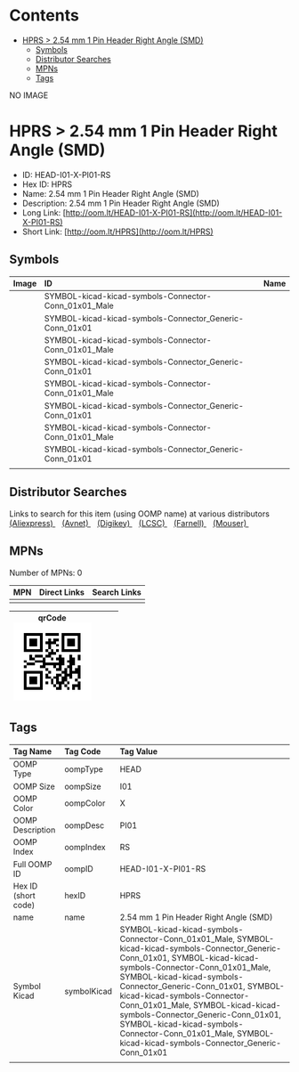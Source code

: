 



Contents
========

* [HPRS > 2.54 mm 1 Pin Header Right Angle (SMD)](#hprs--254-mm-1-pin-header-right-angle-smd)
	* [Symbols](#symbols)
	* [Distributor Searches](#distributor-searches)
	* [MPNs](#mpns)
	* [Tags](#tags)
  
NO IMAGE  
# HPRS > 2.54 mm 1 Pin Header Right Angle (SMD)

- ID: HEAD-I01-X-PI01-RS
- Hex ID: HPRS
- Name: 2.54 mm 1 Pin Header Right Angle (SMD)
- Description: 2.54 mm 1 Pin Header Right Angle (SMD)
- Long Link: [http://oom.lt/HEAD-I01-X-PI01-RS](http://oom.lt/HEAD-I01-X-PI01-RS)
- Short Link: [http://oom.lt/HPRS](http://oom.lt/HPRS)

## Symbols
  

|Image|ID|Name|
| :--- | :--- | :--- |
|![]()|SYMBOL-kicad-kicad-symbols-Connector-Conn_01x01_Male||
|![]()|SYMBOL-kicad-kicad-symbols-Connector_Generic-Conn_01x01||
|![]()|SYMBOL-kicad-kicad-symbols-Connector-Conn_01x01_Male||
|![]()|SYMBOL-kicad-kicad-symbols-Connector_Generic-Conn_01x01||
|![]()|SYMBOL-kicad-kicad-symbols-Connector-Conn_01x01_Male||
|![]()|SYMBOL-kicad-kicad-symbols-Connector_Generic-Conn_01x01||
|![]()|SYMBOL-kicad-kicad-symbols-Connector-Conn_01x01_Male||
|![]()|SYMBOL-kicad-kicad-symbols-Connector_Generic-Conn_01x01||
||||

## Distributor Searches
  
Links to search for this item (using OOMP name) at various distributors  
[(Aliexpress) ](https://www.aliexpress.com/wholesale?SearchText=11172.54+mm+1+Pin+Header+Right+Angle+SMD)&nbsp;&nbsp;&nbsp;[(Avnet) ](https://www.avnet.com/shop/us/search/2.54+mm+1+Pin+Header+Right+Angle+SMD)&nbsp;&nbsp;&nbsp;[(Digikey) ](https://www.digikey.co.uk/en/products/result?s=2.54+mm+1+Pin+Header+Right+Angle+SMD)&nbsp;&nbsp;&nbsp;[(LCSC) ](https://www.lcsc.com/search?q=2.54+mm+1+Pin+Header+Right+Angle+SMD)&nbsp;&nbsp;&nbsp;[(Farnell) ](https://uk.farnell.com/search?st=2.54+mm+1+Pin+Header+Right+Angle+SMD)&nbsp;&nbsp;&nbsp;[(Mouser) ](https://www.mouser.com/c/?q=2.54+mm+1+Pin+Header+Right+Angle+SMD)&nbsp;&nbsp;&nbsp;
## MPNs
  
Number of MPNs: 0  

|MPN|Direct Links|Search Links|
| :--- | :--- | :--- |
||||
  

|qrCode<br>[![](https://raw.githubusercontent.com/oomlout/oomlout_OOMP_parts_V2/main/HEAD/I01/X/PI01/RS/qrCode_140.png)](https://github.com/oomlout/oomlout_OOMP_parts_V2/tree/main/HEAD/I01/X/PI01/RS/qrCode.png)||||
| :---: | :---: | :---: | :---: |

## Tags
  

|Tag Name|Tag Code|Tag Value|
| :--- | :--- | :--- |
|OOMP Type|oompType|HEAD|
|OOMP Size|oompSize|I01|
|OOMP Color|oompColor|X|
|OOMP Description|oompDesc|PI01|
|OOMP Index|oompIndex|RS|
|Full OOMP ID|oompID|HEAD-I01-X-PI01-RS|
|Hex ID (short code)|hexID|HPRS|
|name|name|2.54 mm 1 Pin Header Right Angle (SMD)|
|Symbol Kicad|symbolKicad|SYMBOL-kicad-kicad-symbols-Connector-Conn_01x01_Male, SYMBOL-kicad-kicad-symbols-Connector_Generic-Conn_01x01, SYMBOL-kicad-kicad-symbols-Connector-Conn_01x01_Male, SYMBOL-kicad-kicad-symbols-Connector_Generic-Conn_01x01, SYMBOL-kicad-kicad-symbols-Connector-Conn_01x01_Male, SYMBOL-kicad-kicad-symbols-Connector_Generic-Conn_01x01, SYMBOL-kicad-kicad-symbols-Connector-Conn_01x01_Male, SYMBOL-kicad-kicad-symbols-Connector_Generic-Conn_01x01|
||||
